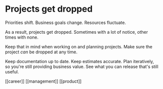 # Projects get dropped

Priorities shift. Business goals change. Resources fluctuate.

As a result, projects get dropped. Sometimes with a lot of notice, other times with none.

Keep that in mind when working on and planning projects. Make sure the project *can* be dropped at any time.

Keep documentation up to date. Keep estimates accurate. Plan iteratively, so you're still providing business value. See what you can release that's still useful.

[[career]]
[[management]]
[[product]]